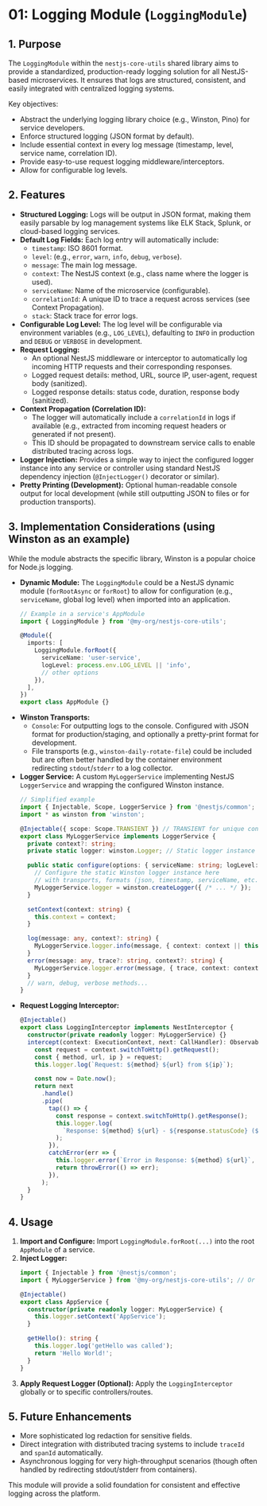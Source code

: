 # 01: Logging Module (`LoggingModule`)

## 1. Purpose

The `LoggingModule` within the `nestjs-core-utils` shared library aims to provide a standardized, production-ready logging solution for all NestJS-based microservices. It ensures that logs are structured, consistent, and easily integrated with centralized logging systems.

Key objectives:
*   Abstract the underlying logging library choice (e.g., Winston, Pino) for service developers.
*   Enforce structured logging (JSON format by default).
*   Include essential context in every log message (timestamp, level, service name, correlation ID).
*   Provide easy-to-use request logging middleware/interceptors.
*   Allow for configurable log levels.

## 2. Features

*   **Structured Logging:** Logs will be output in JSON format, making them easily parsable by log management systems like ELK Stack, Splunk, or cloud-based logging services.
*   **Default Log Fields:** Each log entry will automatically include:
    *   `timestamp`: ISO 8601 format.
    *   `level`: (e.g., `error`, `warn`, `info`, `debug`, `verbose`).
    *   `message`: The main log message.
    *   `context`: The NestJS context (e.g., class name where the logger is used).
    *   `serviceName`: Name of the microservice (configurable).
    *   `correlationId`: A unique ID to trace a request across services (see Context Propagation).
    *   `stack`: Stack trace for error logs.
*   **Configurable Log Level:** The log level will be configurable via environment variables (e.g., `LOG_LEVEL`), defaulting to `INFO` in production and `DEBUG` or `VERBOSE` in development.
*   **Request Logging:**
    *   An optional NestJS middleware or interceptor to automatically log incoming HTTP requests and their corresponding responses.
    *   Logged request details: method, URL, source IP, user-agent, request body (sanitized).
    *   Logged response details: status code, duration, response body (sanitized).
*   **Context Propagation (Correlation ID):**
    *   The logger will automatically include a `correlationId` in logs if available (e.g., extracted from incoming request headers or generated if not present).
    *   This ID should be propagated to downstream service calls to enable distributed tracing across logs.
*   **Logger Injection:** Provides a simple way to inject the configured logger instance into any service or controller using standard NestJS dependency injection (`@InjectLogger()` decorator or similar).
*   **Pretty Printing (Development):** Optional human-readable console output for local development (while still outputting JSON to files or for production transports).

## 3. Implementation Considerations (using Winston as an example)

While the module abstracts the specific library, Winston is a popular choice for Node.js logging.

*   **Dynamic Module:** The `LoggingModule` could be a NestJS dynamic module (`forRootAsync` or `forRoot`) to allow for configuration (e.g., `serviceName`, global log level) when imported into an application.
    ```typescript
    // Example in a service's AppModule
    import { LoggingModule } from '@my-org/nestjs-core-utils';

    @Module({
      imports: [
        LoggingModule.forRoot({
          serviceName: 'user-service',
          logLevel: process.env.LOG_LEVEL || 'info',
          // other options
        }),
      ],
    })
    export class AppModule {}
    ```
*   **Winston Transports:**
    *   `Console`: For outputting logs to the console. Configured with JSON format for production/staging, and optionally a pretty-print format for development.
    *   File transports (e.g., `winston-daily-rotate-file`) could be included but are often better handled by the container environment redirecting `stdout`/`stderr` to a log collector.
*   **Logger Service:** A custom `MyLoggerService` implementing NestJS `LoggerService` and wrapping the configured Winston instance.
    ```typescript
    // Simplified example
    import { Injectable, Scope, LoggerService } from '@nestjs/common';
    import * as winston from 'winston';

    @Injectable({ scope: Scope.TRANSIENT }) // TRANSIENT for unique context
    export class MyLoggerService implements LoggerService {
      private context?: string;
      private static logger: winston.Logger; // Static logger instance

      public static configure(options: { serviceName: string; logLevel: string }) {
        // Configure the static Winston logger instance here
        // with transports, formats (json, timestamp, serviceName, etc.)
        MyLoggerService.logger = winston.createLogger({ /* ... */ });
      }

      setContext(context: string) {
        this.context = context;
      }

      log(message: any, context?: string) {
        MyLoggerService.logger.info(message, { context: context || this.context });
      }
      error(message: any, trace?: string, context?: string) {
        MyLoggerService.logger.error(message, { trace, context: context || this.context });
      }
      // warn, debug, verbose methods...
    }
    ```
*   **Request Logging Interceptor:**
    ```typescript
    @Injectable()
    export class LoggingInterceptor implements NestInterceptor {
      constructor(private readonly logger: MyLoggerService) {}
      intercept(context: ExecutionContext, next: CallHandler): Observable<any> {
        const request = context.switchToHttp().getRequest();
        const { method, url, ip } = request;
        this.logger.log(`Request: ${method} ${url} from ${ip}`);

        const now = Date.now();
        return next
          .handle()
          .pipe(
            tap(() => {
              const response = context.switchToHttp().getResponse();
              this.logger.log(
                `Response: ${method} ${url} - ${response.statusCode} (${Date.now() - now}ms)`,
              );
            }),
            catchError(err => {
              this.logger.error(`Error in Response: ${method} ${url}`, err.stack);
              return throwError(() => err);
            }),
          );
      }
    }
    ```

## 4. Usage

1.  **Import and Configure:** Import `LoggingModule.forRoot(...)` into the root `AppModule` of a service.
2.  **Inject Logger:**
    ```typescript
    import { Injectable } from '@nestjs/common';
    import { MyLoggerService } from '@my-org/nestjs-core-utils'; // Or an injected token

    @Injectable()
    export class AppService {
      constructor(private readonly logger: MyLoggerService) {
        this.logger.setContext('AppService');
      }

      getHello(): string {
        this.logger.log('getHello was called');
        return 'Hello World!';
      }
    }
    ```
3.  **Apply Request Logger (Optional):** Apply the `LoggingInterceptor` globally or to specific controllers/routes.

## 5. Future Enhancements

*   More sophisticated log redaction for sensitive fields.
*   Direct integration with distributed tracing systems to include `traceId` and `spanId` automatically.
*   Asynchronous logging for very high-throughput scenarios (though often handled by redirecting stdout/stderr from containers).

This module will provide a solid foundation for consistent and effective logging across the platform.